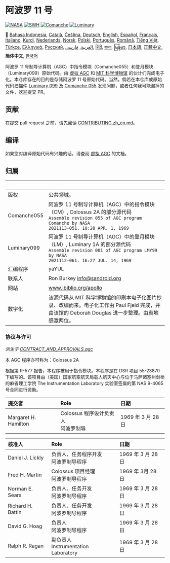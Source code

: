 # 阿波罗 11 号

[![NASA][1]][2]
[![SWH]][SWH_URL]
[![Comanche]][ComancheMilestone]
[![Luminary]][LuminaryMilestone]

🎌
[Bahasa Indonesia][ID],
[Català][CA],
[Čeština][CZ],
[Deutsch][DE],
[English][EN],
[Español][ES],
[Français][FR],
[Italiano][IT],
[Kurdi][KU],
[Nederlands][NL],
[Norsk][NO],
[Polski][PL],
[Português][PT_BR],
[Română][RO],
[Tiếng Việt][VI],
[Türkçe][TR],
[Ελληνικά][GR],
[Русский][RU],
[العربية][AR],
[فارسی][FA],
[हिंदी][HI_IN],
[বাংলা][BD_BN],
[မြန်မာ][MM],
[日本語][JA],
[正體中文][ZH_TW],
**简体中文**,
[한국어][KO_KR]

[AR]:README.ar.md
[BD_BN]:README.bd_bn.md
[CA]:README.ca.md
[CZ]:README.cz.md
[DE]:README.de.md
[EN]:README.md
[ES]:README.es.md
[FA]:README.fa.md
[FR]:README.fr.md
[GR]:README.gr.md
[HI_IN]:README.hi_in.md
[ID]:README.id.md
[IT]:README.it.md
[JA]:README.ja.md
[KO_KR]:README.ko_kr.md
[KU]:README.ku.md
[LT]:README.lt.md
[MM]:README.mm.md
[NL]:README.nl.md
[NO]:README.no.md
[PL]:README.pl.md
[PT_BR]:README.pt_br.md
[RO]:README.ro.md
[RU]:README.ru.md
[TR]:README.tr.md
[VI]:README.vi.md
[ZH_CN]:README.zh_cn.md
[ZH_TW]:README.zh_tw.md

阿波罗 11 号制导计算机（AGC）中指令模块（Comanche055）和登月模块（Luminary099）原始代码。由 [虚拟 AGC][3] 和 [MIT 科学博物馆][4] 的伙计们完成电子化。本仓库存在的目的是存储阿波罗 11 号原始代码。当然，倘若在本仓库或原始代码扫描件 [Luminary 099][5] 及 [Comanche 055][6] 发现问题，或者任何我可能漏掉的文件，欢迎提交 PR。

## 贡献

在提交 pull request 之前，请先阅读 [CONTRIBUTING.zh_cn.md][7]。

## 编译

如果您对编译原始代码有兴趣的话，请查阅 [虚拟 AGC][8] 的文档。

## 归属

&nbsp;      | &nbsp;
:---------- | :-----
版权         | 公共领域。
Comanche055 | 阿波罗 11 号制导计算机（AGC）中的指令模块（CM）, Colossus 2A 的部分源代码<br>`Assemble revision 055 of AGC program Comanche by NASA`<br>`2021113-051. 10:28 APR. 1, 1969`
Luminary099 | 阿波罗 11 号制导计算机（AGC）中的登月模块（LM）, Luminary 1A 的部分源代码<br>`Assemble revision 001 of AGC program LMY99 by NASA`<br>`2021112-061. 16:27 JUL. 14, 1969`
汇编程序     | yaYUL
联系人       | Ron Burkey <info@sandroid.org>
网站         | www.ibiblio.org/apollo
数字化       | 该源代码从 MIT 科学博物馆的印刷本电子化图片抄录、改编而来。电子化工作由 Paul Fjeld 完成，并由该馆的 Deborah Douglas 进一步整理。由衷地感激两位。

### 协议与许可

*派生于 [CONTRACT_AND_APPROVALS.agc]*

本 AGC 程序亦可称为：Colossus 2A

根据第 R-577 报告，本程序被用于指令模块。本程序是在 DSR 项目 55-23870 下编写的。该项目由（美国）国家航空航天局载人航天中心与位于马萨诸塞州剑桥的麻省理工学院 The Instrumentation Laboratory 实验室签属的第 NAS 9-4065 号合同进行资助。

提交者                | Role | 日期
:------------------- | :--- | :--
Margaret H. Hamilton | Colossus 程序设计负责人<br>阿波罗制导 |  1969 年 3 月 28 日

核准人             | Role | 日期
:---------------- | :--- | :--
Daniel J. Lickly  | 负责人、任务程序开发<br>阿波罗制导程序 | 1969 年 3 月 28 日
Fred H. Martin    | Colossus 项目经理<br>阿波罗制导程序 |  1969 年 3月 28 日
Norman E. Sears   | 负责人、任务开发<br>阿波罗制导程序 | 1969 年 3 月 28 日
Richard H. Battin | 负责人、任务开发<br>阿波罗制导程序 | 1969 年 3 月 28 日
David G. Hoag     | 负责人<br>阿波罗制导程序 | 1969 年 3 月 28 日
Ralph R. Ragan    | 副负责人<br>Instrumentation Laboratory | 1969 年 3 月 28 日

[CONTRACT_AND_APPROVALS.agc]:https://github.com/chrislgarry/Apollo-11/blob/master/Comanche055/CONTRACT_AND_APPROVALS.agc
[1]:https://flat.badgen.net/badge/NASA/Mission%20Overview/0B3D91
[2]:https://www.nasa.gov/mission_pages/apollo/missions/apollo11.html
[3]:http://www.ibiblio.org/apollo/
[4]:http://web.mit.edu/museum/
[5]:http://www.ibiblio.org/apollo/ScansForConversion/Luminary099/
[6]:http://www.ibiblio.org/apollo/ScansForConversion/Comanche055/
[7]:https://github.com/chrislgarry/Apollo-11/blob/master/CONTRIBUTING.zh_cn.md
[8]:https://github.com/rburkey2005/virtualagc
[SWH]:https://flat.badgen.net/badge/Software%20Heritage/Archive/0B3D91
[SWH_URL]:https://archive.softwareheritage.org/browse/origin/https://github.com/chrislgarry/Apollo-11/
[Comanche]:https://flat.badgen.net/github/milestones/chrislgarry/Apollo-11/1
[ComancheMilestone]:https://github.com/chrislgarry/Apollo-11/milestone/1
[Luminary]:https://flat.badgen.net/github/milestones/chrislgarry/Apollo-11/2
[LuminaryMilestone]:https://github.com/chrislgarry/Apollo-11/milestone/2
